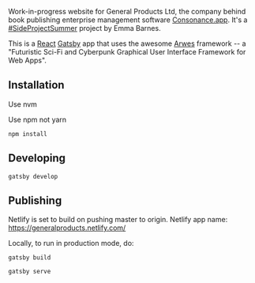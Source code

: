 Work-in-progress website for General Products Ltd, the company behind book publishing enterprise management software [Consonance.app](https://consonance.app). It's a [#SideProjectSummer](https://twitter.com/sideprosummer) project by Emma Barnes.

This is a [React](https://reactjs.org/) [Gatsby](https://www.gatsbyjs.org/) app that uses the awesome [Arwes](https://arwes.dev/) framework -- a "Futuristic Sci-Fi and Cyberpunk Graphical User Interface Framework for Web Apps".

## Installation

Use nvm

Use npm not yarn

`npm install`

## Developing

`gatsby develop`

## Publishing

Netlify is set to build on pushing master to origin. Netlify app name: https://generalproducts.netlify.com/

Locally, to run in production mode, do:

`gatsby build`

`gatsby serve`
